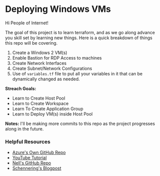 # Deploying Windows VMs 

Hi People of Internet!

The goal of this project is to learn terraform, and as we go along advance you skill set by learning new things. Here is a quick breakdown of things this repo will be covering.


1. Create a Windows 2 VM(s)
2. Enable Bastion for RDP Access to machines
3. Create Network Interfaces
4. Create Subnet/Network Configurations
5. Use of ```variables.tf``` file to put all your variables in it that can be dynamically changed as needed.

**Streach Goals:**

- Learn to Create Host Pool
- Learn to Create Workspace
- Learn To Create Application Group
- Learn to Deploy VM(s) inside Host Pool

**Notes:** I'll be making more commits to this repo as the project progresses along in the future.

### Helpful Resources
- [Azure's Own GitHub Repo](https://github.com/Azure/RDS-Templates/tree/master/wvd-sh/terraform-azurerm-azuresvirtualdesktop/archive/terraform-azurerm-windowsvirtualdesktop)
- [YouTube Tutorial](https://www.youtube.com/watch?v=YmbmpGdhI6w)
- [Nell's GitHub Repo](https://github.com/nnellans/terraform-wvd/blob/main/README.md)
- [Schennering's Blogpost](https://schnerring.net/blog/deploy-azure-virtual-desktop-avd-using-terraform-and-azure-active-directory-domain-services-aadds/)
